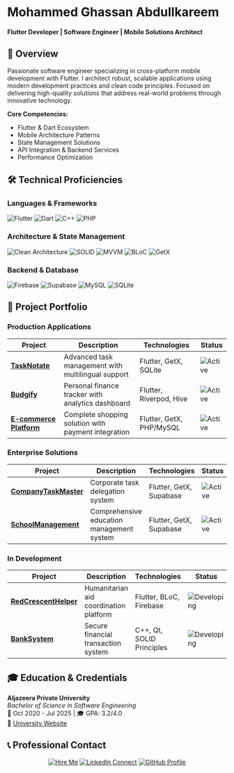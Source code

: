 # Mohammed Ghassan Abdullkareem
#### Flutter Developer | Software Engineer | Mobile Solutions Architect

## 🚀 Overview

Passionate software engineer specializing in cross-platform mobile development with Flutter. I architect robust, scalable applications using modern development practices and clean code principles. Focused on delivering high-quality solutions that address real-world problems through innovative technology.

**Core Competencies:**
- Flutter & Dart Ecosystem
- Mobile Architecture Patterns
- State Management Solutions
- API Integration & Backend Services
- Performance Optimization

## 🛠 Technical Proficiencies

### Languages & Frameworks
<p>
  <img src="https://img.shields.io/badge/Flutter-02569B?style=for-the-badge&logo=flutter&logoColor=white" alt="Flutter">
  <img src="https://img.shields.io/badge/Dart-0175C2?style=for-the-badge&logo=dart&logoColor=white" alt="Dart">
  <img src="https://img.shields.io/badge/C++-00599C?style=for-the-badge&logo=cplusplus&logoColor=white" alt="C++">
  <img src="https://img.shields.io/badge/PHP-777BB4?style=for-the-badge&logo=php&logoColor=white" alt="PHP">
</p>

### Architecture & State Management
<p>
  <img src="https://img.shields.io/badge/Clean_Architecture-6DB33F?style=for-the-badge&logoColor=white" alt="Clean Architecture">
  <img src="https://img.shields.io/badge/SOLID-FF6D00?style=for-the-badge&logoColor=white" alt="SOLID">
  <img src="https://img.shields.io/badge/MVVM-5C2D91?style=for-the-badge&logoColor=white" alt="MVVM">
  <img src="https://img.shields.io/badge/BLoC-02569B?style=for-the-badge&logo=flutter&logoColor=white" alt="BLoC">
  <img src="https://img.shields.io/badge/GetX-6DB33F?style=for-the-badge&logo=flutter&logoColor=white" alt="GetX">
</p>

### Backend & Database
<p>
  <img src="https://img.shields.io/badge/Firebase-FFCA28?style=for-the-badge&logo=firebase&logoColor=black" alt="Firebase">
  <img src="https://img.shields.io/badge/Supabase-3FCF8E?style=for-the-badge&logo=supabase&logoColor=white" alt="Supabase">
  <img src="https://img.shields.io/badge/MySQL-4479A1?style=for-the-badge&logo=mysql&logoColor=white" alt="MySQL">
  <img src="https://img.shields.io/badge/SQLite-003B57?style=for-the-badge&logo=sqlite&logoColor=white" alt="SQLite">
</p>

## 💼 Project Portfolio

### Production Applications

| Project | Description | Technologies | Status |
|---------|-------------|--------------|--------|
| **[TaskNotate](https://github.com/MegoABKM/TaskNotate)** | Advanced task management with multilingual support | Flutter, GetX, SQLite | ![Active](https://img.shields.io/badge/Active-3DDC84?style=flat) |
| **[Budgify](https://github.com/MegoABKM/Budgify)** | Personal finance tracker with analytics dashboard | Flutter, Riverpod, Hive | ![Active](https://img.shields.io/badge/Active-3DDC84?style=flat) |
| **[E-commerce Platform](https://github.com/MegoABKM/E-commerce)** | Complete shopping solution with payment integration | Flutter, GetX, PHP/MySQL | ![Active](https://img.shields.io/badge/Active-3DDC84?style=flat) |

### Enterprise Solutions

| Project | Description | Technologies | Status |
|---------|-------------|--------------|--------|
| **[CompanyTaskMaster](https://github.com/MegoABKM/CompanyTaskMaster)** | Corporate task delegation system | Flutter, GetX, Supabase | ![Active](https://img.shields.io/badge/Active-3DDC84?style=flat) |
| **[SchoolManagement](https://github.com/MegoABKM/SchoolManagement)** | Comprehensive education management system | Flutter, GetX, Supabase | ![Active](https://img.shields.io/badge/Active-3DDC84?style=flat) |

### In Development

| Project | Description | Technologies | Status |
|---------|-------------|--------------|--------|
| **[RedCrescentHelper](https://github.com/MegoABKM/RedCrescentHelper)** | Humanitarian aid coordination platform | Flutter, BLoC, Firebase | ![Developing](https://img.shields.io/badge/Developing-FFCA28?style=flat) |
| **[BankSystem](https://github.com/MegoABKM/BankSystem)** | Secure financial transaction system | C++, Qt, SOLID Principles | ![Developing](https://img.shields.io/badge/Developing-FFCA28?style=flat) |

## 🎓 Education & Credentials

**Aljazeera Private University**  
*Bachelor of Science in Software Engineering*  
📅 Oct 2020 - Jul 2025 | 🎓 GPA: 3.2/4.0  
🔗 [University Website](https://jude.edu.sy/)

## 📞 Professional Contact

<div align="center">

[![Hire Me](https://img.shields.io/badge/📞_Hire_Me-4285F4?style=for-the-badge&logoColor=white)](mailto:sonsabdulkareem@gmail.com)
[![LinkedIn Connect](https://img.shields.io/badge/🤝_Connect-0077B5?style=for-the-badge&logo=linkedin&logoColor=white)](https://linkedin.com/in/mohammed-abdullkareem-02a965330)
[![GitHub Profile](https://img.shields.io/badge/💻_GitHub-181717?style=for-the-badge&logo=github&logoColor=white)](https://github.com/MegoABKM)

</div>
